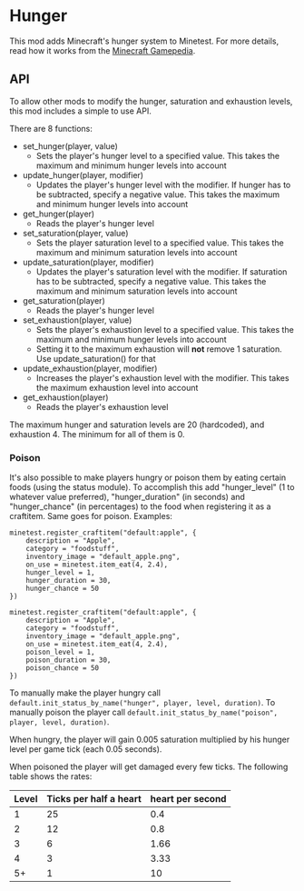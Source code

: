 # Hunger

This mod adds Minecraft's hunger system to Minetest. For more details, read how it works from the [Minecraft Gamepedia](http://minecraft.gamepedia.com/Hunger#Mechanics).

## API
To allow other mods to modify the hunger, saturation and exhaustion levels, this mod includes a simple to use API.

There are 8 functions:

* set_hunger(player, value)
    * Sets the player's hunger level to a specified value. This takes the maximum and minimum hunger levels into account
* update_hunger(player, modifier)
	* Updates the player's hunger level with the modifier. If hunger has to be subtracted, specify a negative value. This takes the maximum and minimum hunger levels into account
* get_hunger(player)
    * Reads the player's hunger level
* set_saturation(player, value)
    * Sets the player saturation level to a specified value. This takes the maximum and minimum saturation levels into account
* update_saturation(player, modifier)
    * Updates the player's saturation level with the modifier. If saturation has to be subtracted, specify a negative value. This takes the maximum and minimum saturation levels into account
* get_saturation(player)
    * Reads the player's hunger level
* set_exhaustion(player, value)
    * Sets the player's exhaustion level to a specified value. This takes the maximum and minimum hunger levels into account
	* Setting it to the maximum exhaustion will **not** remove 1 saturation. Use update_saturation() for that
* update_exhaustion(player, modifier)
    * Increases the player's exhaustion level with the modifier. This takes the maximum exhaustion level into account
* get_exhaustion(player)
    * Reads the player's exhaustion level

The maximum hunger and saturation levels are 20 (hardcoded), and exhaustion 4. The minimum for all of them is 0.

### Poison

It's also possible to make players hungry or poison them by eating certain foods (using the status module). To accomplish this add "hunger_level" (1 to whatever value preferred), "hunger_duration" (in seconds) and "hunger_chance" (in percentages) to the food when registering it as a craftitem. Same goes for poison. Examples:

```
minetest.register_craftitem("default:apple", {
	description = "Apple",
	category = "foodstuff",
	inventory_image = "default_apple.png",
	on_use = minetest.item_eat(4, 2.4),
	hunger_level = 1,
	hunger_duration = 30,
	hunger_chance = 50
})
```

```
minetest.register_craftitem("default:apple", {
	description = "Apple",
	category = "foodstuff",
	inventory_image = "default_apple.png",
	on_use = minetest.item_eat(4, 2.4),
	poison_level = 1,
	poison_duration = 30,
	poison_chance = 50
})
```

To manually make the player hungry call `default.init_status_by_name("hunger", player, level, duration)`. To manually poison the player call `default.init_status_by_name("poison", player, level, duration)`.

When hungry, the player will gain 0.005 saturation multiplied by his hunger level per game tick (each 0.05 seconds).

When poisoned the player will get damaged every few ticks. The following table shows the rates:

| Level | Ticks per half a heart | heart per second |
| ----- | ---------------------- | ---------------- |
| 1     | 25                     | 0.4              |
| 2     | 12                     | 0.8              |
| 3     | 6                      | 1.66             |
| 4     | 3                      | 3.33             |
| 5+    | 1                      | 10               |
